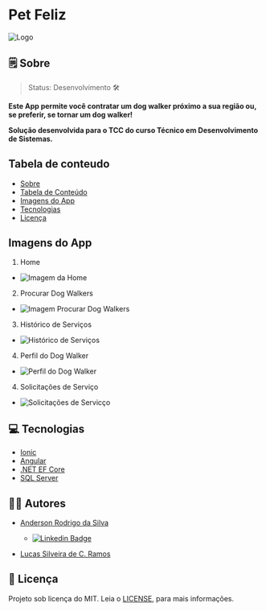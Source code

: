 # Pet Feliz

![Logo](https://i.ibb.co/2FZcpBQ/Banner.jpg)

## 🗒️ Sobre
> Status: Desenvolvimento 🛠️

**Este App permite você contratar um dog walker próximo a sua região ou, se preferir, se tornar um dog walker!**

**Solução desenvolvida para o TCC do curso Técnico em Desenvolvimento de Sistemas.**

## Tabela de conteudo
<!--ts-->
   * [Sobre](#sobre)
   * [Tabela de Conteúdo](#tabela-de-conteudo)
   * [Imagens do App](#imagens-do-app)
   * [Tecnologias](#tecnologias)
   * [Licença](#licença)
<!--te-->

## Imagens do App

1. Home
* ![Imagem da Home](https://i.ibb.co/S0gJTdf/pf-1.png)

2. Procurar Dog Walkers
* ![Imagem Procurar Dog Walkers](https://i.ibb.co/k3J4XBR/pf-2.jpg)

3. Histórico de Serviços
* ![Histórico de Serviços](https://i.ibb.co/nny5krZ/pf-3.jpg)

4. Perfil do Dog Walker
* ![Perfil do Dog Walker](https://i.ibb.co/JmZQjZK/pf-4.jpg)

4. Solicitações de Serviço
* ![Solicitações de Servicço](https://i.ibb.co/djLRcK8/pf-5.jpg)

## 💻 Tecnologias
* [Ionic](https://ionicframework.com/)
* [Angular](https://angular.io/start)
* [.NET EF Core](https://docs.microsoft.com/pt-br/ef/core/cli/dotnet)
* [SQL Server](https://www.somee.com/)

## 🧑‍💻 Autores

- [Anderson Rodrigo da Silva](https://github.com/anderson314)
  - [![Linkedin Badge](https://img.shields.io/badge/-Anderson-blue?style=flat-square&logo=Linkedin&logoColor=white&link=https://www.linkedin.com/in/anderson-rodrigo-da-silva-63598a209/)](https://www.linkedin.com/in/anderson-rodrigo-da-silva-63598a209/) 

- [Lucas Silveira de C. Ramos](https://github.com/LSilveira028)

## 📝 Licença
Projeto sob licença do MIT. Leia o [LICENSE](https://github.com/anderson314/PetFeliz-1/blob/anderson/LICENSE), para mais informações.
